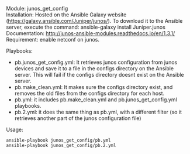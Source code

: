 Module: junos_get_config  
Installation: Hosted on the Ansible Galaxy website (https://galaxy.ansible.com/Juniper/junos/). To download it to the Ansible server, execute the command: ansible-galaxy install Juniper.junos  
Documentation: http://junos-ansible-modules.readthedocs.io/en/1.3.1/  
Requirement: enable netconf on junos.  

Playbooks: 
- pb.junos_get_config.yml: It retrieves junos configuration from junos devices and save it to a file in the configs directory on the Ansible server. This will fail if the configs directory doesnt exist on the Ansible server.
- pb.make_clean.yml: It makes sure the configs directory exist, and removes the old files from the configs directory for each host.  
- pb.yml: it includes pb.make_clean.yml and pb.junos_get_config.yml playbooks.  
- pb.2.yml: it does the same thing as pb.yml, with a different filter (so it retrieves another part of the junos configuration file)  
 
Usage:
```
ansible-playbook junos_get_config/pb.yml  
ansible-playbook junos_get_config/pb.2.yml  
```
